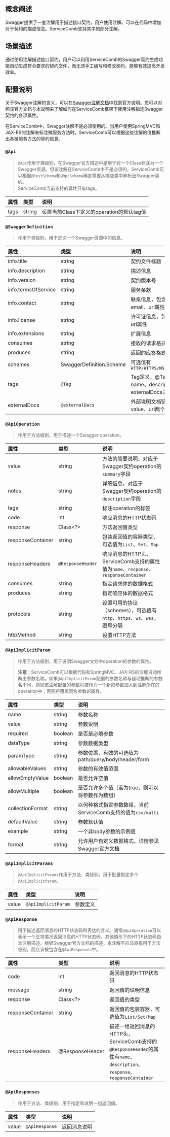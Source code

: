 ## 概念阐述

Swagger提供了一套注解用于描述接口契约，用户使用注解，可以在代码中增加对于契约的描述信息。ServiceComb支持其中的部分注解。

## 场景描述

通过使用注解描述接口契约，用户可以利用ServiceComb的Swagger契约生成功能自动生成符合要求的契约文件，而无须手工编写和修改契约，能够有效提高开发效率。

## 配置说明

关于Swagger注解的含义，可以在[Swagger注解文档](https://github.com/swagger-api/swagger-core/wiki/Annotations-1.5.X)中找到官方说明。您可以对照该官方文档与本说明来了解如何在ServiceComb框架下使用注解指定Swagger契约的各项属性。

在ServiceComb中，Swagger注解不是必须使用的。当用户使用SpringMVC和JAX-RS的注解来标注微服务方法时，ServiceComb可以根据这些注解的值推断出各微服务方法的契约信息。

### `@Api`

> `@Api`作用于类级别，在Swagger官方描述中是用于将一个Class标注为一个Swagger资源。但该注解在ServiceComb中不是必须的，ServiceComb可以根据`@RestSchema`和`@RpcSchema`确定需要从哪些类中解析出Swagger契约。<br/>
ServiceComb当前支持的属性只有tags。

| 属性 | 类型 | 说明 |
| :--- | :------ | :--- |
| tags | string | 设置当前Class下定义的operation的默认tag值 |

### `@SwaggerDefinition`

> 作用于类级别，用于定义一个Swagger资源中的信息。

| 属性 | 类型 | 说明 |
| :--- | :------ | :--- |
| info.title | string | 契约文件标题 |
| info.description | string | 描述信息 |
| info.version | string | 契约版本号 |
| info.termsOfService | string | 服务条款 |
| info.contact | string | 联系信息，包含name、email、url属性 |
| info.license | string | 许可证信息，包含name、url属性 |
| info.extensions | string | 扩展信息 |
| consumes | string | 接收的请求格式 |
| produces | string | 返回的应答格式 |
| schemes | SwaggerDefinition.Scheme | 可选值有`HTTP/HTTPS/WS/WSS/DEFAULT` |
| tags | `@Tag` | Tag定义，@Tag包含name、description、externalDocs三个属性 |
| externalDocs | `@externalDocs` | 外部说明文档链接，包含value、url两个属性 |

### `@ApiOperation`

> 作用于方法级别，用于描述一个Swagger operation。

| 属性 | 类型 | 说明 |
| :--- | :------ | :--- |
| value | string | 方法的简要说明，对应于Swagger契约operation的`summary`字段 |
| notes | string | 详细信息，对应于Swagger契约operation的`description`字段 |
| tags | string | 标注operation的标签 |
| code | int | 响应消息的HTTP状态码 |
| response | Class<?> | 方法返回值类型 |
| responseContainer | string | 包装返回值的容器类型，可选值为`List`、`Set`、`Map` |
| responseHeaders | `@ResponseHeader` | 响应消息的HTTP头，ServiceComb支持的属性值为`name`、`response`、`responseContainer` |
| consumes | string | 指定请求体的数据格式 |
| produces | string | 指定响应体的数据格式 |
| protocols | string | 设置可用的协议（schemes），可选值有`http`、`https`、`ws`、`wss`，逗号分隔 |
| httpMethod | string | 设置HTTP方法 |

### `@ApiImplicitParam`

> 作用于方法级别，用于说明Swagger文档中operation的参数的属性。
>
> **注意**：ServiceComb可以根据代码和SpringMVC、JAX-RS的注解自动推断出参数名称。如果`@ApiImplicitParam`配置的参数名称与自动推断的参数名不同，则则该注解配置的参数将被作为一个新的参数加入到注解所在的operation中；否则将覆盖同名参数的属性。

| 属性 | 类型 | 说明 |
| :--- | :------ | :--- |
| name | string | 参数名称 |
| value | string | 参数说明 |
| required | boolean | 是否是必填参数 |
| dataType | string | 参数数据类型 |
| paramType | string | 参数位置，有效的可选值为path/query/body/header/form |
| allowableValues | string | 参数的有效值范围 |
| allowEmptyValue | boolean | 是否允许空值 |
| allowMultiple | boolean | 是否允许多个值（若为true，则可以将参数作为数组） |
| collectionFormat | string | 以何种格式指定参数数组，当前ServiceComb支持的值为`csv/multi` |
| defaultValue | string | 参数默认值 |
| example | string | 一个非body参数的示例值 |
| format | string | 允许用户自定义数据格式，详情参见Swagger官方文档 |

### `@ApiImplicitParams`

> `@ApiImplicitParams`作用于方法、类级别，用于批量指定多个`@ApiImplicitParam`。

| 属性 | 类型 | 说明 |
| :--- | :------ | :--- |
| value | `@ApiImplicitParam` | 参数定义 |

### `@ApiResponse`

> 用于描述返回消息的HTTP状态码所表达的含义。通常`@ApiOperation`可以表示一个正常情况返回消息的HTTP状态码，其他情形下的HTTP状态码由本注解描述。根据Swagger官方文档的描述，本注解不应该直接用于方法级别，而应该被包含在`@ApiResponses`中。

| 属性 | 类型 | 说明 |
| :--- | :------ | :--- |
| code | int | 返回消息的HTTP状态码 |
| message | string | 返回值的说明信息 |
| response | Class<?> | 返回值的类型 |
| responseContainer | string | 返回值的包装容器，可选值为`List/Set/Map` |
| responseHeaders | @ResponseHeader | 描述一组返回消息的HTTP头，ServiceComb支持的`@ResponseHeader`的属性有`name`、`description`、`response`、`responseContainer` |

### `@ApiResponses`

> 作用于方法、类级别，用于指定和说明一组返回值。

| 属性 | 类型 | 说明 |
| :--- | :------ | :--- |
| value | `@ApiResponse` | 返回消息说明 |
